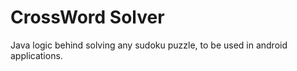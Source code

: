 # CrossWord Solver
Java logic behind solving any sudoku puzzle, to be used in android applications.
